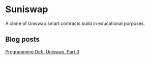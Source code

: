 # Suniswap
A clone of Uniswap smart contracts build in educational purposes.

## Blog posts
[Programming Defi: Uniswap. Part 3](https://learnblockchain.cn/article/8791)